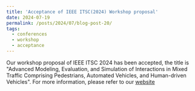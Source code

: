 ```yaml
---
title: 'Acceptance of IEEE ITSC(2024) Workshop proposal'
date: 2024-07-19
permalink: /posts/2024/07/blog-post-20/
tags:
  - conferences
  - workshop
  - acceptance
---
```

Our workshop proposal of IEEE ITSC 2024 has been accepted, the title is "Advanced Modeling, Evaluation, and Simulation of Interactions in Mixed Traffic Comprising Pedestrians, Automated Vehicles, and Human-driven Vehicles". For more information, please refer to our [website](https://sites.google.com/view/workshop-itsc-2024/%E9%A6%96%E9%A1%B5)
